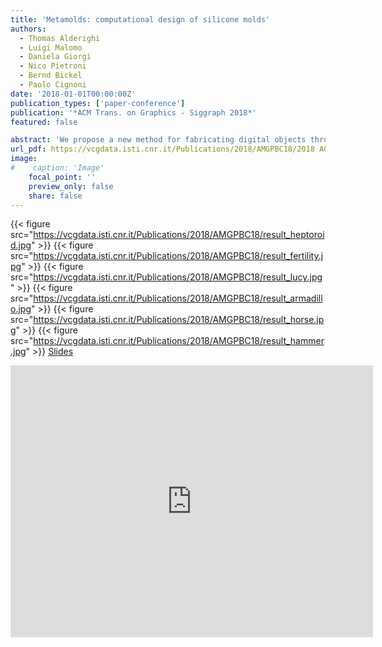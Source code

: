 ```yaml
---
title: 'Metamolds: computational design of silicone molds'
authors:
  - Thomas Alderighi
  - Luigi Malomo
  - Daniela Giorgi
  - Nico Pietroni
  - Bernd Bickel
  - Paolo Cignoni
date: '2018-01-01T00:00:00Z'
publication_types: ['paper-conference']
publication: '*ACM Trans. on Graphics - Siggraph 2018*'
featured: false

abstract: 'We propose a new method for fabricating digital objects through reusable silicone molds. Molds are generated by casting liquid silicone into custom 3D printed containers called metamolds. Metamolds automatically define the cuts that are needed to extract the cast object from the silicone mold. The shape of metamolds is designed through a novel segmentation technique, which takes into account both geometric and topological constraints involved in the process of mold casting. Our technique is simple, does not require changing the shape or topology of the input objects, and only requires of-the-shelf materials and technologies. We successfully tested our method on a set of challenging examples with complex shapes and rich geometric detail. 	 		 		 	 Slides'
url_pdf: https://vcgdata.isti.cnr.it/Publications/2018/AMGPBC18/2018 ACM TOG Metamolds - personal.pdf
image:
#    caption: 'Image'
    focal_point: ''
    preview_only: false
    share: false
---
```

{{< figure src="https://vcgdata.isti.cnr.it/Publications/2018/AMGPBC18/result_heptoroid.jpg" >}}
{{< figure src="https://vcgdata.isti.cnr.it/Publications/2018/AMGPBC18/result_fertility.jpg" >}}
{{< figure src="https://vcgdata.isti.cnr.it/Publications/2018/AMGPBC18/result_lucy.jpg" >}}
{{< figure src="https://vcgdata.isti.cnr.it/Publications/2018/AMGPBC18/result_armadillo.jpg" >}}
{{< figure src="https://vcgdata.isti.cnr.it/Publications/2018/AMGPBC18/result_horse.jpg" >}}
{{< figure src="https://vcgdata.isti.cnr.it/Publications/2018/AMGPBC18/result_hammer.jpg" >}}
[ Slides ](https://vcgdata.isti.cnr.it/Publicstions/2018/AMGPBC18/metamolds_slides.pptx)

<iframe width="580" height="435" src="https://www.youtube.com/embed/7M2TbQnRLNg" frameborder="0" allow="autoplay; encrypted-media" frameborder="0" allowfullscreen>

